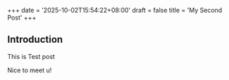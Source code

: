 +++
date = '2025-10-02T15:54:22+08:00'
draft = false
title = 'My Second Post'
+++
## Introduction

This is Test post

Nice to meet u!